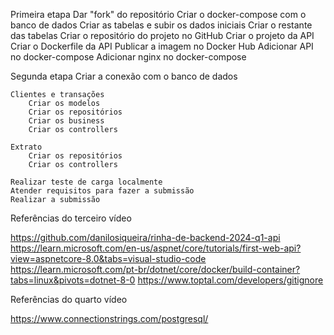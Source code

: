 Primeira etapa
    Dar "fork" do repositório
    Criar o docker-compose com o banco de dados
    Criar as tabelas e subir os dados iniciais
    Criar o restante das tabelas
    Criar o repositório do projeto no GitHub
    Criar o projeto da API
    Criar o Dockerfile da API
    Publicar a imagem no Docker Hub
    Adicionar API no docker-compose
    Adicionar nginx no docker-compose

Segunda etapa
    Criar a conexão com o banco de dados

    Clientes e transações
        Criar os modelos
        Criar os repositórios
        Criar os business
        Criar os controllers

    Extrato
        Criar os repositórios
        Criar os controllers

    Realizar teste de carga localmente
    Atender requisitos para fazer a submissão
    Realizar a submissão















Referências do terceiro vídeo

https://github.com/danilosiqueira/rinha-de-backend-2024-q1-api
https://learn.microsoft.com/en-us/aspnet/core/tutorials/first-web-api?view=aspnetcore-8.0&tabs=visual-studio-code
https://learn.microsoft.com/pt-br/dotnet/core/docker/build-container?tabs=linux&pivots=dotnet-8-0
https://www.toptal.com/developers/gitignore

Referências do quarto vídeo

https://www.connectionstrings.com/postgresql/